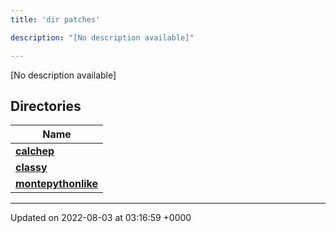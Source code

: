 ```yaml
---
title: 'dir patches'

description: "[No description available]"

---
```







[No description available]

## Directories

| Name           |
| -------------- |
| **[calchep](/documentation/code/gambit_sphinx/files/dir_b7305fca945916d2d342fc0d562dce91/#dir-calchep)**  |
| **[classy](/documentation/code/gambit_sphinx/files/dir_49d5ffcf647cc6aaeb6be07ceefc5de8/#dir-classy)**  |
| **[montepythonlike](/documentation/code/gambit_sphinx/files/dir_043e552d5f99c22ce520252b6eef3c0d/#dir-montepythonlike)**  |






-------------------------------

Updated on 2022-08-03 at 03:16:59 +0000
